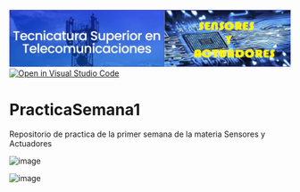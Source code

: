 ![image](https://github.com/ISPC-TST-Sensores-y-Actuadores/practica-de-la-1er-semana-grupo-1/blob/main/portada_sensores.jpg)
[![Open in Visual Studio Code](https://classroom.github.com/assets/open-in-vscode-c66648af7eb3fe8bc4f294546bfd86ef473780cde1dea487d3c4ff354943c9ae.svg)](https://classroom.github.com/online_ide?assignment_repo_id=8421053&assignment_repo_type=AssignmentRepo)
# PracticaSemana1
Repositorio de practica de la primer semana de la materia Sensores y Actuadores

![image](https://user-images.githubusercontent.com/84986194/188350512-fd45d679-2f56-4769-9a6d-84e195238634.png)

![image](https://user-images.githubusercontent.com/84986194/188350680-0df3c7dc-338a-42e5-8f8a-2426781223c9.png)


 

